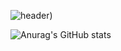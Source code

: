 ![header](https://capsule-render.vercel.app/api?type=soft&color=gradient&height=300&section=header&text=Jung%20Woong%20Git%20hub%20%F0%9F%A4%97))

![Anurag's GitHub stats](https://github-readme-stats.vercel.app/api?username=anuraghazra&show_icons=true&theme=radical)
